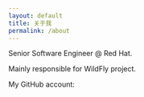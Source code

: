 ```yaml
---
layout: default
title: 关于我
permalink: /about
---
```

Senior Software Engineer @ Red Hat.

Mainly responsible for WildFly project.

My GitHub account:


